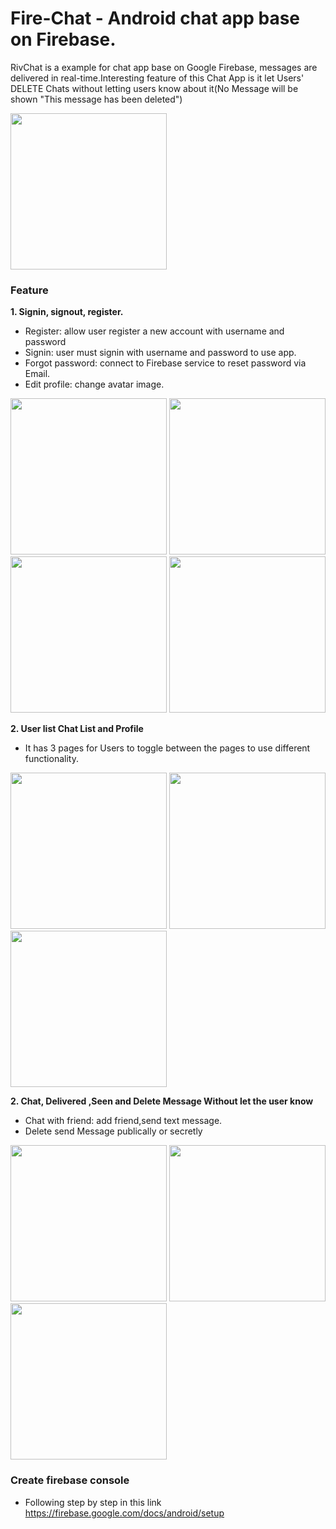# Fire-Chat - Android chat app base on Firebase.  
RivChat is a example for chat app base on Google Firebase, messages are delivered in real-time.Interesting feature of
this Chat App is it let Users' DELETE Chats without letting users know about it(No Message will be shown "This message has been deleted")

<img src="https://github.com/Jarvis-byte/Fire-Chat/blob/master/Delete Dialouge.png" width="250"/> 

### Feature  

**1. Signin, signout, register.**  
* Register: allow user register a new account with username and password
* Signin: user must signin with username and password to use app.
* Forgot password: connect to Firebase service to reset password via Email.
* Edit profile: change avatar image.

<img src="https://github.com/Jarvis-byte/Fire-Chat/blob/master/Home Page.png" width="250"/> <img src="https://github.com/Jarvis-byte/Fire-Chat/blob/master/Rename Page.png" width="250"/> 
 <img src="https://github.com/Jarvis-byte/Fire-Chat/blob/master/Login Page.png" width="250"/> <img src="https://github.com/Jarvis-byte/Fire-Chat/blob/master/Reset Password.png" width="250"/>

**2. User list Chat List and Profile**
* It has 3 pages for Users to toggle between the pages to use different functionality.

<img src="https://github.com/Jarvis-byte/Fire-Chat/blob/master/Chat List.png" width="250"/> <img src="https://github.com/Jarvis-byte/Fire-Chat/blob/master/User List.png" width="250"/>
<img src="https://github.com/Jarvis-byte/Fire-Chat/blob/master/Profile Pic.png" width="250"/>


**2. Chat, Delivered ,Seen and Delete Message Without let the user know** 
* Chat with friend: add friend,send text message.
* Delete send Message  publically or  secretly

<img src="https://github.com/Jarvis-byte/Fire-Chat/blob/master/Message Activity.png" width="250"/> <img src="https://github.com/Jarvis-byte/Fire-Chat/blob/master/Delete Publicly.png" width="250"/>
<img src="https://github.com/Jarvis-byte/Fire-Chat/blob/master/Delete Secretly.png" width="250"/>


### Create firebase console  
* Following step by step in this link https://firebase.google.com/docs/android/setup  

